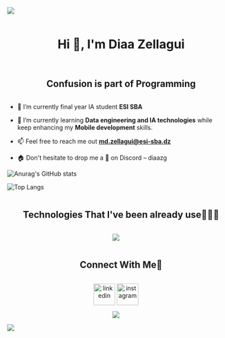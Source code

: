 <img src="https://user-images.githubusercontent.com/73097560/115834477-dbab4500-a447-11eb-908a-139a6edaec5c.gif">

<!--h1 without bottom border-->
<div id="user-content-toc">
  <ul align="center">
    <summary><h1 style="display: inline-block">Hi 👋, I'm Diaa Zellagui</h1></summary>
  </ul>
</div>




<!--h2 without bottom border-->
<div id="user-content-toc">
  <ul align="center">
    <summary><h2 style="display: inline-block">Confusion is part of Programming</h2></summary>
  </ul>
</div>


<!--Intro start-->
- 🔭 I’m currently final year IA student **ESI SBA**

- 🌱 I’m currently learning **Data engineering and IA technologies** while keep enhancing my **Mobile development** skills.

- 📫 Feel free to reach me out **md.zellagui@esi-sba.dz**

- 🏠 Don't hesitate to drop me a **👋** on Discord – diaazg
<!--Intro end-->

<!-- statictics start -->


![Anurag's GitHub stats](https://github-readme-stats.vercel.app/api?username=diaazg&show_icons=true)

![Top Langs](https://github-readme-stats.vercel.app/api/top-langs/?username=diaazg&langs_count=4&count_private=true&hide_progress=true&hide=c%2B%2B,CMake)


<!-- statictics end -->


<!--h1 without bottom border-->
<div id="user-content-toc">
  <ul align="center">
    <summary><h2 style="display: inline-block">Technologies That I've been already use👨🏻‍💻</h2></summary>
  </ul>
</div>
<!--tech stack icons-->
<p align="center">
  <a href="https://skillicons.dev">
    <img src="https://skillicons.dev/icons?i=git,github,py,java,nestjs,js,ts,bash,kotlin,flutter,swift,nodejs,express,django,fastapi,postgres,mysql,mongodb,sqlite,prisma,firebase,figma,postman,docker,anaconda,sklearn,tensorflow,pytorch,opencv,pkl,linux,ubuntu&perline=14" />
  </a>
</p>


<!-- Connect with me -->
<!--h2 without bottom border-->
<div id="user-content-toc">
  <ul align="center">
    <summary><h2 style="display: inline-block">Connect With Me🤝</h2></summary>
  </ul>
</div>

<!--icons and links-->
<p align="center">
<a href="https://www.linkedin.com/in/mohamed-diaa-eddine-zellagui-5b0112220/" target="blank"><img align="center" src="https://user-images.githubusercontent.com/88904952/234979284-68c11d7f-1acc-4f0c-ac78-044e1037d7b0.png" alt="linkedin" height="50" width="50" /></a>
<a href="https://www.instagram.com/diaa_zellagui/" target="blank"><img align="center" src="https://user-images.githubusercontent.com/88904952/234981169-2dd1e58f-4b7e-468c-8213-034ba62156c3.png" alt="instagram" height="50" width="50" /></a>

  
</p>


<!--profile visit count-->
<div align="center">
  
[![](https://visitcount.itsvg.in/api?id=1010nishant&icon=3&color=6)](https://visitcount.itsvg.in)
  
</div>


<!--horizontal divider(gradiant)-->
<img src="https://user-images.githubusercontent.com/73097560/115834477-dbab4500-a447-11eb-908a-139a6edaec5c.gif">


